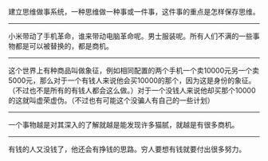 建立思维做事系统，一种思维做一种事或一件事，这件事的重点是怎样保存思维。
___
小米带动了手机革命，谁来带动电脑革命呢。男士服装呢。所有人们不满的一些事物都是可以被替换的，都是商机。
___
这个世界上有种商品叫做象征，例如相同配置的两个手机一个卖10000元另一个卖5000元，那么对于一个有钱人来说他会买10000的那个，因为这是身份的象征。（不过也不是所有的有钱人都会这么做。）对于一个没钱人来说他却买那个10000的这就叫虚荣虚伪。（不过也有可能这个没骗人有自己的一些计划）
___
一个事物越是对其深入的了解就越是能发现许多猫腻，就越是有很多商机。
___
有钱的人又没钱了，他还会有挣钱的思路。穷人要想有钱就要付出很多努力。